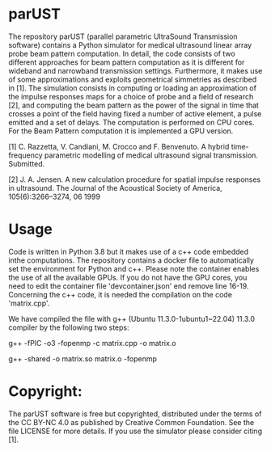 # parUST  
The repository parUST (parallel parametric UltraSound Transmission software) contains a Python simulator for medical ultrasound linear array probe beam pattern computation.
In detail, the code consists of two different approaches for beam pattern computation as it is different for wideband and narrowband transmission settings.
Furthermore, it makes use of some approximations and exploits geometrical simmetries as described in [1].
The simulation consists in computing or loading an approximation of the impulse responses maps for a choice of probe and a field of research [2], and computing the beam pattern as the power of the signal in time that crosses a point of the field having fixed a number of active element, a pulse emitted and a set of delays.
The computation is performed on CPU cores. For the Beam Pattern computation it is implemented a GPU version.


[1] C. Razzetta, V. Candiani, M. Crocco and F. Benvenuto. A hybrid time-frequency parametric modelling of medical ultrasound signal transmission. Submitted.

[2] J. A. Jensen. A new calculation procedure for spatial impulse responses in ultrasound. The Journal of the Acoustical Society of America, 105(6):3266–3274, 06 1999

# Usage
Code is written in Python 3.8 but it makes use of a c++ code embedded inthe computations. The repository contains a docker file to automatically set the environment for Python and c++. Please note the container enables the use of all the available GPUs. If you do not have the GPU cores, you need to edit the container file 'devcontainer.json' end remove line 16-19.
Concerning the c++ code, it is needed the compilation on the code 'matrix.cpp'.

We have compiled the file with g++ (Ubuntu 11.3.0-1ubuntu1~22.04) 11.3.0 compiler by the following two steps:

  g++ -fPIC -o3 -fopenmp -c matrix.cpp -o matrix.o   
  
  g++ -shared -o matrix.so matrix.o -fopenmp



# Copyright:
The parUST software is free but copyrighted, distributed under the terms of the CC BY-NC 4.0 as published by Creative Common Foundation. See the file LICENSE for more details.
If you use the simulator please consider citing [1].
